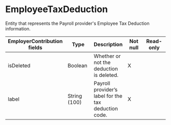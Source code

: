 # EmployeeTaxDeduction

Entity that represents the Payroll provider's Employee Tax Deduction information.

<table>
    <colgroup>
        <col width="20%" />
        <col width="20%" />
        <col width="20%" />
        <col width="20%" />
        <col width="20%" />
    </colgroup>
    <thead>
        <tr class="header">
            <th>EmployerContribution fields</th>
            <th>Type</th>
            <th>Description</th>
            <th>Not null</th>
            <th>Read-only</th>
        </tr>
    </thead>
    <tbody>
        <tr class="even">
            <td>isDeleted</td>
            <td>Boolean</td>
            <td>Whether or not the deduction is deleted.</td>
            <td>X</td>
            <td></td>
        </tr>
        <tr class="odd">
            <td>label</td>
            <td>String (100)</td>
            <td>Payroll provider’s label for the tax deduction code.</td>
            <td>X</td>
            <td></td>
        </tr>
    </tbody>
</table>


     
        
